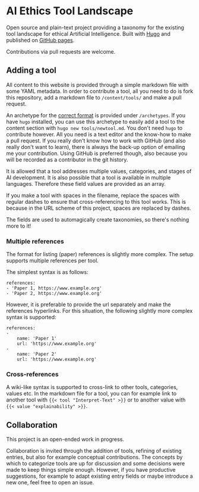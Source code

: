 # AI Ethics Tool Landscape

Open source and plain-text project providing a taxonomy for the existing tool landscape for ethical Artificial Intelligence.
Built with [Hugo](https://gohugo.io/) and published on [GitHub pages](https://edwinwenink.github.io/ai-ethics-tool-landscape/).

Contributions via pull requests are welcome.

## Adding a tool

All content to this website is provided through a simple markdown file with some YAML metadata.
In order to contribute a tool, all you need to do is fork this repository, add a markdown file to `/content/tools/` and make a pull request.

An archetype for the [correct format](/archetypes/default.md) is provided under `/archetypes`.
If you have `hugo` installed, you can use this archetype to easily add a tool to the content section with `hugo new tools/newtool.md`.
You don't need `hugo` to contribute however.
All you need is a text editor and the know-how to make a pull request.
If you really don't know how to work with GitHub (and also really don't want to learn), there is always the back-up option of emailing me your contribution.
Using GitHub is preferred though, also because you will be recorded as a contributor in the git history.

It is allowed that a tool addresses multiple values, categories, and stages of AI development.
It is also possible that a tool is available in multiple languages.
Therefore these field values are provided as an array.

If you make a tool with spaces in the filename, replace the spaces with regular dashes to ensure that cross-referencing to this tool works.
This is because in the URL scheme of this project, spaces are replaced by dashes.

The fields are used to automagically create taxonomies, so there's nothing more to it!

### Multiple references

The format for listing (paper) references is slightly more complex.
The setup supports multiple references per tool.

The simplest syntax is as follows:

```
references:
- 'Paper 1, https://www.example.org'
- 'Paper 2, https://www.example.org'
```

However, it is preferable to provide the url separately and make the references hyperlinks.
For this situation, the following slightly more complex syntax is supported:

```
references: 
- 
    name: 'Paper 1'
    url: 'https://www.example.org'
- 
    name: 'Paper 2'
    url: 'https://www.example.org'
```

### Cross-references

A wiki-like syntax is supported to cross-link to other tools, categories, values etc.
In the markdown file for a tool, you can for example link to another tool with `{{< tool "Interpret-Text" >}}` or to another value with `{{< value "explainability" >}}`.

## Collaboration

This project is an open-ended work in progress.

Collaboration is invited through the addition of tools, refining of existing entries, but also for example conceptual contributions.
The concepts by which to categorize tools are up for discussion and some decisions were made to keep things simple enough.
However, if you have productive suggestions, for example to adapt existing entry fields or maybe introduce a new one, feel free to open an issue.
